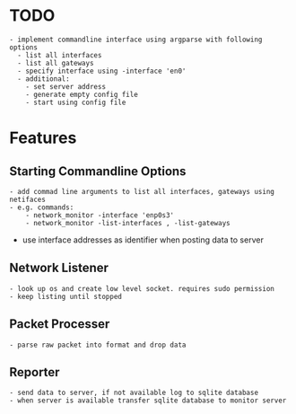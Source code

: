 
# TODO
    - implement commandline interface using argparse with following options
      - list all interfaces
      - list all gateways
      - specify interface using -interface 'en0'
      - additional:
        - set server address
        - generate empty config file
        - start using config file
   

# Features
## Starting Commandline Options
    - add commad line arguments to list all interfaces, gateways using netifaces
    - e.g. commands:
        - network_monitor -interface 'enp0s3'
        - network_monitor -list-interfaces , -list-gateways



- use interface addresses as identifier when posting data to server


## Network Listener
    - look up os and create low level socket. requires sudo permission
    - keep listing until stopped

## Packet Processer
    - parse raw packet into format and drop data

## Reporter
    - send data to server, if not available log to sqlite database
    - when server is available transfer sqlite database to monitor server 
